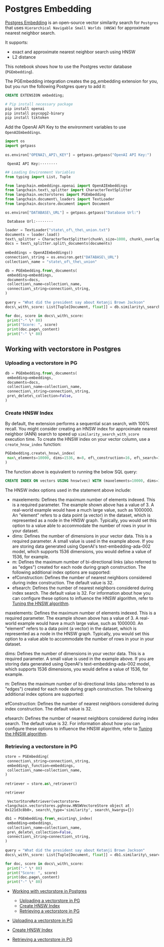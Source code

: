 # Postgres Embedding

[Postgres Embedding](https://github.com/neondatabase/pg_embedding) is an open-source vector similarity search for `Postgres` that uses `Hierarchical Navigable Small Worlds (HNSW)` for approximate nearest neighbor search.

It supports:

- exact and approximate nearest neighbor search using HNSW
- L2 distance

This notebook shows how to use the Postgres vector database (`PGEmbedding`).

The PGEmbedding integration creates the pg_embedding extension for you, but you run the following Postgres query to add it:

```sql
CREATE EXTENSION embedding;  

```

```bash
# Pip install necessary package  
pip install openai  
pip install psycopg2-binary  
pip install tiktoken  

```

Add the OpenAI API Key to the environment variables to use `OpenAIEmbeddings`.

```python
import os  
import getpass  
  
os.environ["OPENAI\_API\_KEY"] = getpass.getpass("OpenAI API Key:")  

```

```text
 OpenAI API Key:········  

```

```python
## Loading Environment Variables  
from typing import List, Tuple  

```

```python
from langchain.embeddings.openai import OpenAIEmbeddings  
from langchain.text\_splitter import CharacterTextSplitter  
from langchain.vectorstores import PGEmbedding  
from langchain.document\_loaders import TextLoader  
from langchain.docstore.document import Document  

```

```python
os.environ["DATABASE\_URL"] = getpass.getpass("Database Url:")  

```

```text
 Database Url:········  

```

```python
loader = TextLoader("state\_of\_the\_union.txt")  
documents = loader.load()  
text\_splitter = CharacterTextSplitter(chunk\_size=1000, chunk\_overlap=0)  
docs = text\_splitter.split\_documents(documents)  
  
embeddings = OpenAIEmbeddings()  
connection\_string = os.environ.get("DATABASE\_URL")  
collection\_name = "state\_of\_the\_union"  

```

```python
db = PGEmbedding.from\_documents(  
 embedding=embeddings,  
 documents=docs,  
 collection\_name=collection\_name,  
 connection\_string=connection\_string,  
)  
  
query = "What did the president say about Ketanji Brown Jackson"  
docs\_with\_score: List[Tuple[Document, float]] = db.similarity\_search\_with\_score(query)  

```

```python
for doc, score in docs\_with\_score:  
 print("-" \* 80)  
 print("Score: ", score)  
 print(doc.page\_content)  
 print("-" \* 80)  

```

## Working with vectorstore in Postgres[​](#working-with-vectorstore-in-postgres "Direct link to Working with vectorstore in Postgres")

### Uploading a vectorstore in PG[​](#uploading-a-vectorstore-in-pg "Direct link to Uploading a vectorstore in PG")

```python
db = PGEmbedding.from\_documents(  
 embedding=embeddings,  
 documents=docs,  
 collection\_name=collection\_name,  
 connection\_string=connection\_string,  
 pre\_delete\_collection=False,  
)  

```

### Create HNSW Index[​](#create-hnsw-index "Direct link to Create HNSW Index")

By default, the extension performs a sequential scan search, with 100% recall. You might consider creating an HNSW index for approximate nearest neighbor (ANN) search to speed up `similarity_search_with_score` execution time. To create the HNSW index on your vector column, use a `create_hnsw_index` function:

```python
PGEmbedding.create\_hnsw\_index(  
 max\_elements=10000, dims=1536, m=8, ef\_construction=16, ef\_search=16  
)  

```

The function above is equivalent to running the below SQL query:

```sql
CREATE INDEX ON vectors USING hnsw(vec) WITH (maxelements=10000, dims=1536, m=3, efconstruction=16, efsearch=16);  

```

The HNSW index options used in the statement above include:

- maxelements: Defines the maximum number of elements indexed. This is a required parameter. The example shown above has a value of 3. A real-world example would have a much large value, such as 1000000. An "element" refers to a data point (a vector) in the dataset, which is represented as a node in the HNSW graph. Typically, you would set this option to a value able to accommodate the number of rows in your in your dataset.
- dims: Defines the number of dimensions in your vector data. This is a required parameter. A small value is used in the example above. If you are storing data generated using OpenAI's text-embedding-ada-002 model, which supports 1536 dimensions, you would define a value of 1536, for example.
- m: Defines the maximum number of bi-directional links (also referred to as "edges") created for each node during graph construction.
  The following additional index options are supported:
- efConstruction: Defines the number of nearest neighbors considered during index construction. The default value is 32.
- efsearch: Defines the number of nearest neighbors considered during index search. The default value is 32.
  For information about how you can configure these options to influence the HNSW algorithm, refer to [Tuning the HNSW algorithm](https://neon.tech/docs/extensions/pg_embedding#tuning-the-hnsw-algorithm).

maxelements: Defines the maximum number of elements indexed. This is a required parameter. The example shown above has a value of 3. A real-world example would have a much large value, such as 1000000. An "element" refers to a data point (a vector) in the dataset, which is represented as a node in the HNSW graph. Typically, you would set this option to a value able to accommodate the number of rows in your in your dataset.

dims: Defines the number of dimensions in your vector data. This is a required parameter. A small value is used in the example above. If you are storing data generated using OpenAI's text-embedding-ada-002 model, which supports 1536 dimensions, you would define a value of 1536, for example.

m: Defines the maximum number of bi-directional links (also referred to as "edges") created for each node during graph construction.
The following additional index options are supported:

efConstruction: Defines the number of nearest neighbors considered during index construction. The default value is 32.

efsearch: Defines the number of nearest neighbors considered during index search. The default value is 32.
For information about how you can configure these options to influence the HNSW algorithm, refer to [Tuning the HNSW algorithm](https://neon.tech/docs/extensions/pg_embedding#tuning-the-hnsw-algorithm).

### Retrieving a vectorstore in PG[​](#retrieving-a-vectorstore-in-pg "Direct link to Retrieving a vectorstore in PG")

```python
store = PGEmbedding(  
 connection\_string=connection\_string,  
 embedding\_function=embeddings,  
 collection\_name=collection\_name,  
)  
  
retriever = store.as\_retriever()  

```

```python
retriever  

```

```text
 VectorStoreRetriever(vectorstore=<langchain.vectorstores.pghnsw.HNSWVectoreStore object at 0x121d3c8b0>, search\_type='similarity', search\_kwargs={})  

```

```python
db1 = PGEmbedding.from\_existing\_index(  
 embedding=embeddings,  
 collection\_name=collection\_name,  
 pre\_delete\_collection=False,  
 connection\_string=connection\_string,  
)  
  
query = "What did the president say about Ketanji Brown Jackson"  
docs\_with\_score: List[Tuple[Document, float]] = db1.similarity\_search\_with\_score(query)  

```

```python
for doc, score in docs\_with\_score:  
 print("-" \* 80)  
 print("Score: ", score)  
 print(doc.page\_content)  
 print("-" \* 80)  

```

- [Working with vectorstore in Postgres](#working-with-vectorstore-in-postgres)

  - [Uploading a vectorstore in PG](#uploading-a-vectorstore-in-pg)
  - [Create HNSW Index](#create-hnsw-index)
  - [Retrieving a vectorstore in PG](#retrieving-a-vectorstore-in-pg)

- [Uploading a vectorstore in PG](#uploading-a-vectorstore-in-pg)

- [Create HNSW Index](#create-hnsw-index)

- [Retrieving a vectorstore in PG](#retrieving-a-vectorstore-in-pg)
